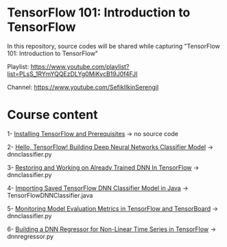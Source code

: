 # TensorFlow 101: Introduction to TensorFlow

In this repository, source codes will be shared while capturing "TensorFlow 101: Introduction to TensorFlow"

Playlist: https://www.youtube.com/playlist?list=PLsS_1RYmYQQEzDLYg0MiKvcB19J0f4FJI

Channel: https://www.youtube.com/SefikIlkinSerengil

# Course content

1- [Installing TensorFlow and Prerequisites](https://youtu.be/xY8NAxD37mc) -> no source code

2- [Hello, TensorFlow! Building Deep Neural Networks Classifier Model](https://youtu.be/7i9l32xW1JQ) -> dnnclassifier.py

3- [Restoring and Working on Already Trained DNN In TensorFlow](https://youtu.be/hvRy4I8AueM) -> dnnclassifier.py

4- [Importing Saved TensorFlow DNN Classifier Model in Java](https://youtu.be/THl3jp-E5t0) -> TensorFlowDNNClassifier.java

5- [Monitoring Model Evaluation Metrics in TensorFlow and TensorBoard](https://youtu.be/zHrrBbOSaZM) -> dnnclassifier.py

6- [Building a DNN Regressor for Non-Linear Time Series in TensorFlow](https://youtu.be/DXN4RwKW1ow) -> dnnregressor.py
